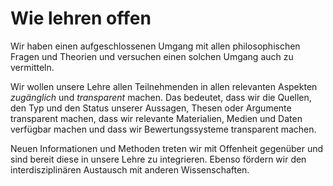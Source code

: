 <!---
   NAME - The NAME of this project is:
ethos

  FILE - The FILENAME of the current file is:
/v4a2.md

  CREATION - This project was CREATED on:
2017-01-28-16:15:00 UTC

  MODIFICATION - This project was last MODIFIED on:
2017-01-28-16:15:00 UTC

  VERSION - The current VERSION of this project is:
<git-commit-hash>-2017-01-28-16:15:00 UTC

  CREATOR(S) - This project was CREATED by:
Michael Czechowski, Martin Maga

  CONTACT - You can CONTACT the creator(s) or developer(s) of this project at:
E-Mail: mail@martinmaga.de

  COPYRIGHT - The COPYRIGHT holder of this project is:
COPYRIGHT (c) 2016 Martin Maga

  LICENSE - This project is LICENSED under the following license:
Martin Maga 2016 CC BY-SA 4.0 https://creativecommons.org

  SUBFILE – This is a SUBFILE! For more INFORMATION on this project go to:
/README.md
--->

# Wie lehren offen

Wir haben einen aufgeschlossenen Umgang mit allen philosophischen Fragen und Theorien und versuchen einen solchen Umgang auch zu vermitteln.

Wir wollen unsere Lehre allen Teilnehmenden in allen relevanten Aspekten *zugänglich* und *transparent* machen. Das bedeutet, dass wir die Quellen, den Typ und den Status unserer Aussagen, Thesen oder Argumente transparent machen, dass wir relevante Materialien, Medien und Daten verfügbar machen und dass wir Bewertungssysteme transparent machen.

Neuen Informationen und Methoden treten wir mit Offenheit gegenüber und sind bereit diese in unsere Lehre zu integrieren.
Ebenso fördern wir den interdisziplinären Austausch mit anderen Wissenschaften.

